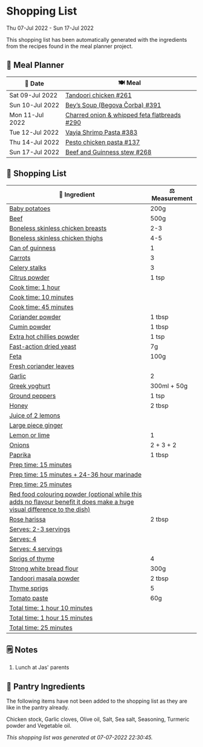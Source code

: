 # Shopping List

Thu 07-Jul 2022 - Sun 17-Jul 2022

This shopping list has been automatically generated with the ingredients from the recipes found in the meal planner project.

## 📅 Meal Planner

|📅 Date| 🍽️ Meal|
|----|----|
|Sat 09-Jul 2022|[Tandoori chicken #261](https://github.com/jcallaghan/The-Cookbook/issues/261)|
|Sun 10-Jul 2022|[Bey’s Soup (Begova Čorba) #391](https://github.com/jcallaghan/The-Cookbook/issues/391)|
|Mon 11-Jul 2022|[Charred onion & whipped feta flatbreads #290](https://github.com/jcallaghan/The-Cookbook/issues/290)|
|Tue 12-Jul 2022|[Vayia Shrimp Pasta #383](https://github.com/jcallaghan/The-Cookbook/issues/383)|
|Thu 14-Jul 2022|[Pesto chicken pasta #137](https://github.com/jcallaghan/The-Cookbook/issues/137)|
|Sun 17-Jul 2022|[Beef and Guinness stew #268](https://github.com/jcallaghan/The-Cookbook/issues/268)|

## 🛒 Shopping List

| 🍌 Ingredient| ⚖️ Measurement|
|----------|-----------|
|[Baby potatoes](https://www.sainsburys.co.uk/gol-ui/SearchResults/Baby%20potatoes)|200g|
|[Beef](https://www.sainsburys.co.uk/gol-ui/SearchResults/Beef)|500g|
|[Boneless skinless chicken breasts](https://www.sainsburys.co.uk/gol-ui/SearchResults/Boneless%20skinless%20chicken%20breasts)|2-3|
|[Boneless skinless chicken thighs](https://www.sainsburys.co.uk/gol-ui/SearchResults/Boneless%20skinless%20chicken%20thighs)|4-5|
|[Can of guinness](https://www.sainsburys.co.uk/gol-ui/SearchResults/Can%20of%20guinness)|1|
|[Carrots](https://www.sainsburys.co.uk/gol-ui/SearchResults/Carrots)|3|
|[Celery stalks](https://www.sainsburys.co.uk/gol-ui/SearchResults/Celery%20stalks)|3|
|[Citrus powder](https://www.sainsburys.co.uk/gol-ui/SearchResults/Citrus%20powder)|1 tsp|
|[Cook time: 1 hour](https://www.sainsburys.co.uk/gol-ui/SearchResults/Cook%20time:%201%20hour)||
|[Cook time: 10 minutes](https://www.sainsburys.co.uk/gol-ui/SearchResults/Cook%20time:%2010%20minutes)||
|[Cook time: 45 minutes](https://www.sainsburys.co.uk/gol-ui/SearchResults/Cook%20time:%2045%20minutes)||
|[Coriander powder](https://www.sainsburys.co.uk/gol-ui/SearchResults/Coriander%20powder)|1 tbsp|
|[Cumin powder](https://www.sainsburys.co.uk/gol-ui/SearchResults/Cumin%20powder)|1 tbsp|
|[Extra hot chillies powder](https://www.sainsburys.co.uk/gol-ui/SearchResults/Extra%20hot%20chillies%20powder)|1 tsp|
|[Fast-action dried yeast](https://www.sainsburys.co.uk/gol-ui/SearchResults/Fast-action%20dried%20yeast)|7g|
|[Feta](https://www.sainsburys.co.uk/gol-ui/SearchResults/Feta)|100g|
|[Fresh coriander leaves](https://www.sainsburys.co.uk/gol-ui/SearchResults/Fresh%20coriander%20leaves)||
|[Garlic](https://www.sainsburys.co.uk/gol-ui/SearchResults/Garlic)|2|
|[Greek yoghurt](https://www.sainsburys.co.uk/gol-ui/SearchResults/Greek%20yoghurt)|300ml + 50g|
|[Ground peppers](https://www.sainsburys.co.uk/gol-ui/SearchResults/Ground%20peppers)|1 tsp|
|[Honey](https://www.sainsburys.co.uk/gol-ui/SearchResults/Honey)|2 tbsp|
|[Juice of 2 lemons](https://www.sainsburys.co.uk/gol-ui/SearchResults/Juice%20of%202%20lemons)||
|[Large piece ginger](https://www.sainsburys.co.uk/gol-ui/SearchResults/Large%20piece%20ginger)||
|[Lemon or lime](https://www.sainsburys.co.uk/gol-ui/SearchResults/Lemon%20or%20lime)|1|
|[Onions](https://www.sainsburys.co.uk/gol-ui/SearchResults/Onions)|2 + 3 + 2|
|[Paprika](https://www.sainsburys.co.uk/gol-ui/SearchResults/Paprika)|1 tbsp|
|[Prep time: 15 minutes](https://www.sainsburys.co.uk/gol-ui/SearchResults/Prep%20time:%2015%20minutes)||
|[Prep time: 15 minutes + 24-36 hour marinade](https://www.sainsburys.co.uk/gol-ui/SearchResults/Prep%20time:%2015%20minutes%20+%2024-36%20hour%20marinade)||
|[Prep time: 25 minutes](https://www.sainsburys.co.uk/gol-ui/SearchResults/Prep%20time:%2025%20minutes)||
|[Red food colouring powder (optional while this adds no flavour benefit it does make a huge visual difference to the dish)](https://www.sainsburys.co.uk/gol-ui/SearchResults/Red%20food%20colouring%20powder%20(optional%20while%20this%20adds%20no%20flavour%20benefit%20it%20does%20make%20a%20huge%20visual%20difference%20to%20the%20dish))||
|[Rose harissa](https://www.sainsburys.co.uk/gol-ui/SearchResults/Rose%20harissa)|2 tbsp|
|[Serves: 2-3 servings](https://www.sainsburys.co.uk/gol-ui/SearchResults/Serves:%202-3%20servings)||
|[Serves: 4](https://www.sainsburys.co.uk/gol-ui/SearchResults/Serves:%204)||
|[Serves: 4 servings](https://www.sainsburys.co.uk/gol-ui/SearchResults/Serves:%204%20servings)||
|[Sprigs of thyme](https://www.sainsburys.co.uk/gol-ui/SearchResults/Sprigs%20of%20thyme)|4|
|[Strong white bread flour](https://www.sainsburys.co.uk/gol-ui/SearchResults/Strong%20white%20bread%20flour)|300g|
|[Tandoori masala powder](https://www.sainsburys.co.uk/gol-ui/SearchResults/Tandoori%20masala%20powder)|2 tbsp|
|[Thyme sprigs](https://www.sainsburys.co.uk/gol-ui/SearchResults/Thyme%20sprigs)|5|
|[Tomato paste](https://www.sainsburys.co.uk/gol-ui/SearchResults/Tomato%20paste)|60g|
|[Total time: 1 hour 10 minutes](https://www.sainsburys.co.uk/gol-ui/SearchResults/Total%20time:%201%20hour%2010%20minutes)||
|[Total time: 1 hour 15 minutes](https://www.sainsburys.co.uk/gol-ui/SearchResults/Total%20time:%201%20hour%2015%20minutes)||
|[Total time: 25 minutes](https://www.sainsburys.co.uk/gol-ui/SearchResults/Total%20time:%2025%20minutes)||

## 🗒️ Notes

1. Lunch at Jas' parents

## 🏪 Pantry Ingredients

The following items have not been added to the shopping list as they are like in the pantry already.

Chicken stock, Garlic cloves, Olive oil, Salt, Sea salt, Seasoning, Turmeric powder and Vegetable oil.


_This shopping list was generated at 07-07-2022 22:30:45._